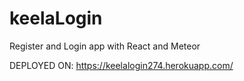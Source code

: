 # keelaLogin
Register and Login app with React and Meteor

DEPLOYED ON:
https://keelalogin274.herokuapp.com/